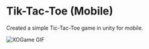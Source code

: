 # Tik-Tac-Toe (Mobile)
 
Created a simple Tic-Tac-Toe game in unity for mobile.

![XOGame GIF](https://github.com/user-attachments/assets/be7a71f8-0641-49f7-8f31-85e26cde5e7a)
